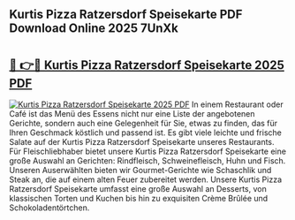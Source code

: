 ## Kurtis Pizza Ratzersdorf Speisekarte PDF Download Online 2025 7UnXk

# <h2><a href="http://gc95l6u.nevu.top/?p=Kurtis+Pizza+Ratzersdorf+Speisekarte">🔗 👉🔴 Kurtis Pizza Ratzersdorf Speisekarte 2025 PDF</a></h2>

[![Kurtis Pizza Ratzersdorf Speisekarte 2025 PDF](https://i.imgur.com/dBaPXMq.png)](http://gc95l6u.nevu.top/?p=Kurtis+Pizza+Ratzersdorf+Speisekarte)
In einem Restaurant oder Café ist das Menü des Essens nicht nur eine Liste der angebotenen Gerichte, sondern auch eine Gelegenheit für Sie, etwas zu finden, das für Ihren Geschmack köstlich und passend ist. Es gibt viele leichte und frische Salate auf der Kurtis Pizza Ratzersdorf Speisekarte unseres Restaurants. Für Fleischliebhaber bietet unsere Kurtis Pizza Ratzersdorf Speisekarte eine große Auswahl an Gerichten: Rindfleisch, Schweinefleisch, Huhn und Fisch. Unseren Auserwählten bieten wir Gourmet-Gerichte wie Schaschlik und Steak an, die auf einem alten Feuer zubereitet werden. Unsere Kurtis Pizza Ratzersdorf Speisekarte umfasst eine große Auswahl an Desserts, von klassischen Torten und Kuchen bis hin zu exquisiten Crème Brûlée und Schokoladentörtchen.
